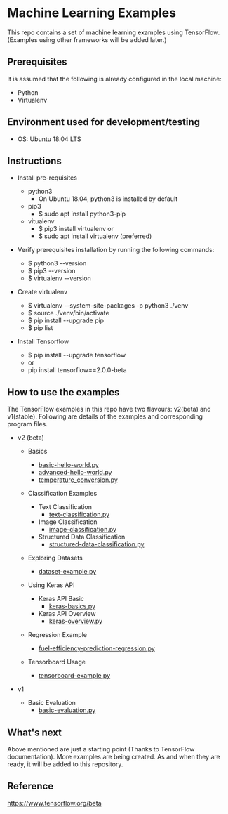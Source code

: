 # Machine Learning Examples

This repo contains a set of machine learning examples using TensorFlow. (Examples using other frameworks will be added later.) 

## Prerequisites
It is assumed that the following is already configured in the local machine:
- Python
- Virtualenv

## Environment used for development/testing
- OS: Ubuntu 18.04 LTS

## Instructions
- Install pre-requisites
    - python3
        - On Ubuntu 18.04, python3 is installed by default
    - pip3
        - $ sudo apt install python3-pip
    - vitualenv
        - $ pip3 install virtualenv
        or
        - $ sudo apt install virtualenv (preferred)

- Verify prerequisites installation by running the following commands:
    - $ python3 --version
    - $ pip3 --version
    - $ virtualenv --version

- Create virtualenv
    - $ virtualenv --system-site-packages -p python3 ./venv
    - $ source ./venv/bin/activate
    - $ pip install --upgrade pip
    - $ pip list

- Install Tensorflow
    - $ pip install --upgrade tensorflow
    - or 
    - pip install tensorflow==2.0.0-beta 
    
## How to use the examples

The TensorFlow examples in this repo have two flavours: v2(beta) and v1(stable). 
Following are details of the examples and corresponding program files. 

- v2 (beta)
    - Basics
        - [basic-hello-world.py](https://github.com/bijeshos/machine-learning-demo/blob/master/tensorflow/v2/basics/basic-hello-world.py)
        - [advanced-hello-world.py](https://github.com/bijeshos/machine-learning-demo/blob/master/tensorflow/v2/basics/advanced-hello-world.py)
        - [temperature_conversion.py](https://github.com/bijeshos/machine-learning-demo/blob/master/tensorflow/v2/basics/temperature_conversion.py)
    
    - Classification Examples
        - Text Classification
            - [text-classification.py](https://github.com/bijeshos/machine-learning-demo/blob/master/tensorflow/v2/classification/text-classification.py)
        - Image Classification
            - [image-classification.py](https://github.com/bijeshos/machine-learning-demo/blob/master/tensorflow/v2/classification/image-classification.py)
        - Structured Data Classification
            - [structured-data-classification.py](https://github.com/bijeshos/machine-learning-demo/blob/master/tensorflow/v2/classification/structured-data-classification.py)
    
    - Exploring Datasets
        - [dataset-example.py](https://github.com/bijeshos/machine-learning-demo/blob/master/tensorflow/v2/datasets/dataset-example.py)
    
    - Using Keras API
        - Keras API Basic
            - [keras-basics.py](https://github.com/bijeshos/machine-learning-demo/blob/master/tensorflow/v2/keras/keras-basics.py)
        - Keras API Overview
            - [keras-overview.py](https://github.com/bijeshos/machine-learning-demo/blob/master/tensorflow/v2/keras/keras-overview.py)
    
    - Regression Example
        - [fuel-efficiency-prediction-regression.py](https://github.com/bijeshos/machine-learning-demo/blob/master/tensorflow/v2/regression/fuel-efficiency-prediction-regression.py)
    
    - Tensorboard Usage
        - [tensorboard-example.py](https://github.com/bijeshos/machine-learning-demo/blob/master/tensorflow/v2/tensorboard/tensorboard-example.py)

- v1
    - Basic Evaluation
        - [basic-evaluation.py](https://github.com/bijeshos/machine-learning-demo/blob/master/tensorflow/v1/basic-evaluation.py)

## What's next
Above mentioned are just a starting point (Thanks to TensorFlow documentation). More examples are being created. As and when they are ready, it will be added to this repository. 


## Reference
https://www.tensorflow.org/beta